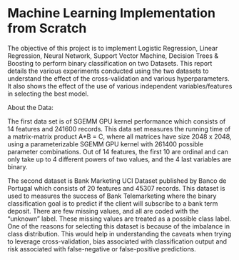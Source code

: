 # Machine Learning Implementation from Scratch
The objective of this project is to implement Logistic Regression, Linear Regression, Neural Network, Support Vector Machine, Decision Trees & Boosting to perform binary classification on two Datasets. This report details the various experiments conducted using the two datasets to understand the effect of the cross-validation and various hyperparameters. It also shows the effect of the use of various independent variables/features in selecting the best model.

About the Data:

The first data set is of SGEMM GPU kernel performance which consists of 14 features and 241600 records. This data set measures the running time of a matrix-matrix product A*B = C, where all matrices have size 2048 x 2048, using a parameterizable SGEMM GPU kernel with 261400 possible parameter combinations. Out of 14 features, the first 10 are ordinal and can only take up to 4 different powers of two values, and the 4 last variables are binary.

The second dataset is Bank Marketing UCI Dataset published by Banco de Portugal which consists of 20 features and 45307 records. This dataset is used to measures the success of Bank Telemarketing where the binary classification goal is to predict if the client will subscribe to a bank term deposit. There are few missing values, and all are coded with the “unknown” label. These missing values are treated as a possible class label. One of the reasons for selecting this dataset is because of the imbalance in class distribution. This would help in understanding the caveats when trying to leverage cross-validation, bias associated with classification output and risk associated with false-negative or false-positive predictions.
